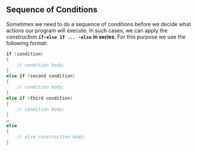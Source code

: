 ## Sequence of Conditions

Sometimes we need to do a sequence of conditions before we decide what actions our program will execute. In such cases, we can apply the construction **`if-else if ... -else`** **in series**. For this purpose we use the following format:

```csharp
if (condition)
{
    // condition body;
}
else if (second condition)
{
    // condition body;
}
else if (third condition)
{
    // condition body;
}
…
else
{
    // else construction body;
}
```
